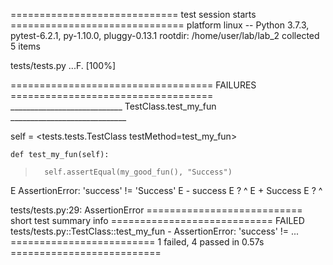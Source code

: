 ============================= test session starts ==============================
platform linux -- Python 3.7.3, pytest-6.2.1, py-1.10.0, pluggy-0.13.1
rootdir: /home/user/lab/lab_2
collected 5 items

tests/tests.py ...F.                                                     [100%]

=================================== FAILURES ===================================
____________________________ TestClass.test_my_fun _____________________________

self = <tests.tests.TestClass testMethod=test_my_fun>

    def test_my_fun(self):
>       self.assertEqual(my_good_fun(), "Success")
E       AssertionError: 'success' != 'Success'
E       - success
E       ? ^
E       + Success
E       ? ^

tests/tests.py:29: AssertionError
=========================== short test summary info ============================
FAILED tests/tests.py::TestClass::test_my_fun - AssertionError: 'success' != ...
========================= 1 failed, 4 passed in 0.57s ==========================
